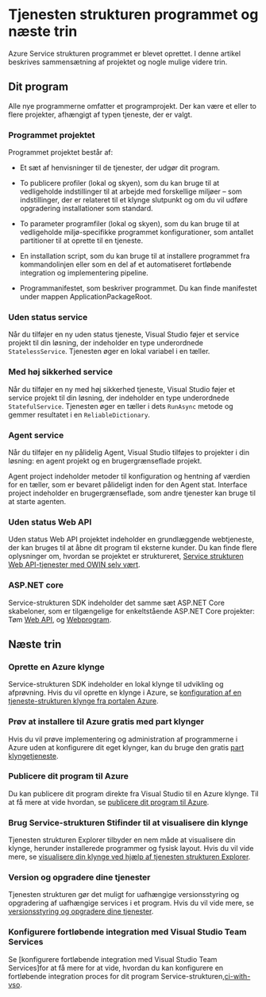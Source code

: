 <properties
   pageTitle="Næste trin til tjenesten strukturen project oprettelse | Microsoft Azure"
   description="I denne artikel indeholder links til et sæt core Udviklingsopgaver for tjenesten struktur"
   services="service-fabric"
   documentationCenter=".net"
   authors="seanmck"
   manager="timlt"
   editor=""/>

<tags
   ms.service="service-fabric"
   ms.devlang="dotNet"
   ms.topic="article"
   ms.tgt_pltfrm="NA"
   ms.workload="NA"
   ms.date="07/08/2016"
   ms.author="seanmck"/>

# <a name="your-service-fabric-application-and-next-steps"></a>Tjenesten strukturen programmet og næste trin
Azure Service strukturen programmet er blevet oprettet. I denne artikel beskrives sammensætning af projektet og nogle mulige videre trin.

## <a name="your-application"></a>Dit program
Alle nye programmerne omfatter et programprojekt. Der kan være et eller to flere projekter, afhængigt af typen tjeneste, der er valgt.

### <a name="the-application-project"></a>Programmet projektet
Programmet projektet består af:

- Et sæt af henvisninger til de tjenester, der udgør dit program.

- To publicere profiler (lokal og skyen), som du kan bruge til at vedligeholde indstillinger til at arbejde med forskellige miljøer – som indstillinger, der er relateret til et klynge slutpunkt og om du vil udføre opgradering installationer som standard.

- To parameter programfiler (lokal og skyen), som du kan bruge til at vedligeholde miljø-specifikke programmet konfigurationer, som antallet partitioner til at oprette til en tjeneste.

- En installation script, som du kan bruge til at installere programmet fra kommandolinjen eller som en del af et automatiseret fortløbende integration og implementering pipeline.

- Programmanifestet, som beskriver programmet. Du kan finde manifestet under mappen ApplicationPackageRoot.

### <a name="stateless-service"></a>Uden status service
Når du tilføjer en ny uden status tjeneste, Visual Studio føjer et service projekt til din løsning, der indeholder en type underordnede `StatelessService`. Tjenesten øger en lokal variabel i en tæller.

### <a name="stateful-service"></a>Med høj sikkerhed service
Når du tilføjer en ny med høj sikkerhed tjeneste, Visual Studio føjer et service projekt til din løsning, der indeholder en type underordnede `StatefulService`. Tjenesten øger en tæller i dets `RunAsync` metode og gemmer resultatet i en `ReliableDictionary`.

### <a name="actor-service"></a>Agent service
Når du tilføjer en ny pålidelig Agent, Visual Studio tilføjes to projekter i din løsning: en agent projekt og en brugergrænseflade projekt.

Agent project indeholder metoder til konfiguration og hentning af værdien for en tæller, som er bevaret pålideligt inden for den Agent stat. Interface project indeholder en brugergrænseflade, som andre tjenester kan bruge til at starte agenten.

### <a name="stateless-web-api"></a>Uden status Web API
Uden status Web API projektet indeholder en grundlæggende webtjeneste, der kan bruges til at åbne dit program til eksterne kunder. Du kan finde flere oplysninger om, hvordan se projektet er struktureret, [Service strukturen Web API-tjenester med OWIN selv vært](service-fabric-reliable-services-communication-webapi.md).

### <a name="aspnet-core"></a>ASP.NET core

Service-strukturen SDK indeholder det samme sæt ASP.NET Core skabeloner, som er tilgængelige for enkeltstående ASP.NET Core projekter: Tøm [Web API][aspnet-webapi], og [Webprogram][aspnet-webapp].

## <a name="next-steps"></a>Næste trin
### <a name="create-an-azure-cluster"></a>Oprette en Azure klynge
Service-strukturen SDK indeholder en lokal klynge til udvikling og afprøvning. Hvis du vil oprette en klynge i Azure, se [konfiguration af en tjeneste-strukturen klynge fra portalen Azure][create-cluster-in-portal].

### <a name="try-deploying-to-azure-for-free-with-party-clusters"></a>Prøv at installere til Azure gratis med part klynger

Hvis du vil prøve implementering og administration af programmerne i Azure uden at konfigurere dit eget klynger, kan du bruge den gratis [part klyngetjeneste](http://aka.ms/tryservicefabric).

### <a name="publish-your-application-to-azure"></a>Publicere dit program til Azure
Du kan publicere dit program direkte fra Visual Studio til en Azure klynge. Til at få mere at vide hvordan, se [publicere dit program til Azure][publish-app-to-azure].

### <a name="use-service-fabric-explorer-to-visualize-your-cluster"></a>Brug Service-strukturen Stifinder til at visualisere din klynge
Tjenesten strukturen Explorer tilbyder en nem måde at visualisere din klynge, herunder installerede programmer og fysisk layout. Hvis du vil vide mere, se [visualisere din klynge ved hjælp af tjenesten strukturen Explorer][visualize-with-sfx].

### <a name="version-and-upgrade-your-services"></a>Version og opgradere dine tjenester
Tjenesten strukturen gør det muligt for uafhængige versionsstyring og opgradering af uafhængige services i et program. Hvis du vil vide mere, se [versionsstyring og opgradere dine tjenester][app-upgrade-tutorial].

### <a name="configure-continuous-integration-with-visual-studio-team-services"></a>Konfigurere fortløbende integration med Visual Studio Team Services
Se [konfigurere fortløbende integration med Visual Studio Team Services]for at få mere for at vide, hvordan du kan konfigurere en fortløbende integration proces for dit program Service-strukturen,[ci-with-vso].


<!-- Links -->
[add-web-frontend]: service-fabric-add-a-web-frontend.md
[create-cluster-in-portal]: service-fabric-cluster-creation-via-portal.md
[publish-app-to-azure]: service-fabric-publish-app-remote-cluster.md
[visualize-with-sfx]: service-fabric-visualizing-your-cluster.md
[ci-with-vso]: service-fabric-set-up-continuous-integration.md
[reliable-services-webapi]: service-fabric-reliable-services-communication-webapi.md
[app-upgrade-tutorial]: service-fabric-application-upgrade-tutorial.md
[aspnet-webapi]: https://docs.asp.net/en/latest/tutorials/first-web-api.html
[aspnet-webapp]: https://docs.asp.net/en/latest/tutorials/first-mvc-app/index.html
